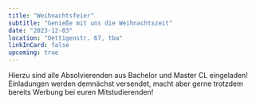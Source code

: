```yaml
---
title: "Weihnachtsfeier"
subtitle: "Genieße mit uns die Weihnachtszeit"
date: "2023-12-03"
location: "Oettigenstr. 67, tba"
linkInCard: false
upcoming: true
---
```


Hierzu sind alle Absolvierenden aus Bachelor und Master CL eingeladen! Einladungen werden demnächst versendet, macht aber gerne trotzdem bereits Werbung bei euren Mitstudierenden!